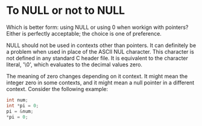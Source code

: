 # To NULL or not to NULL

Which is better form: using NULL or using 0 when workign with pointers? Either is perfectly acceptable; the choice is one of preference. 

NULL should not be used in contexts other than pointers. It can definitely be a problem when used in place of the ASCII NUL character. This character is not defined in any standard C header file. It is equivalent  to the character literal, '\0', which evaluates to  the decimal values zero.

The meaning of zero changes depending on it context. It might mean the integer zero in some contexts, and it might mean a null pointer in a different context. Consider the following example:

```c
int num;
int *pi = 0;
pi = &num;
*pi = 0;
```